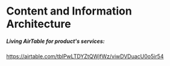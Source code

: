 # Content and Information Architecture

##### Living AirTable for product's services:
https://airtable.com/tblPwLTDYZtQWjfWz/viwDVDuacU0o5ir54

